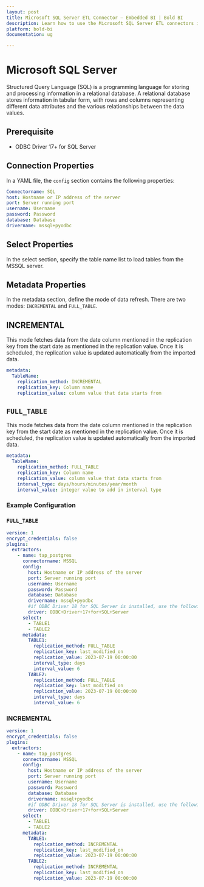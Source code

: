 ```yaml
---
layout: post
title: Microsoft SQL Server ETL Connector – Embedded BI | Bold BI
description: Learn how to use the Microsoft SQL Server ETL connectors in Bold BI Enterprise Edition. Discover simple steps to integrate data smoothly and make the most of your analytics.
platform: bold-bi
documentation: ug

---
```


# Microsoft SQL Server

Structured Query Language (SQL) is a programming language for storing and processing information in a relational database. A relational database stores information in tabular form, with rows and columns representing different data attributes and the various relationships between the data values.

## Prerequisite
- ODBC Driver 17+ for SQL Server

## Connection Properties

In a YAML file, the `config` section contains the following properties:

```yaml
Connectorname: SQL
host: Hostname or IP address of the server
port: Server running port
username: Username
password: Password
database: Database
drivername: mssql+pyodbc
```
## Select Properties
In the select section, specify the table name list to load tables from the MSSQL server.

## Metadata Properties
In the metadata section, define the mode of data refresh. There are two modes: ``INCREMENTAL`` and ``FULL_TABLE``.

## INCREMENTAL

This mode fetches data from the date column mentioned in the replication key from the start date as mentioned in the replication value. Once it is scheduled, the replication value is updated automatically from the imported data.
```yaml
metadata:
  TableName:
    replication_method: INCREMENTAL
    replication_key: Column name
    replication_value: column value that data starts from
```
## ``FULL_TABLE``

This mode fetches data from the date column mentioned in the replication key from the start date as mentioned in the replication value. Once it is scheduled, the replication value is updated automatically from the imported data.

```yaml
metadata:
  TableName:
    replication_method: FULL_TABLE
    replication_key: Column name
    replication_value: column value that data starts from
    interval_type: days/hours/minutes/year/month
    interval_value: integer value to add in interval type
```

### Example Configuration

### ``FULL_TABLE``
```yaml
version: 1
encrypt_credentials: false
plugins:
  extractors:
    - name: tap_postgres
      connectorname: MSSQL
      config:
        host: Hostname or IP address of the server
        port: Server running port
        username: Username
        password: Password
        database: Database
        drivername: mssql+pyodbc
        #if ODBC Driver 18 for SQL Server is installed, use the following driver: ODBC+Driver+18+for+SQL+Server
        driver: ODBC+Driver+17+for+SQL+Server 
      select:
        - TABLE1
        - TABLE2
      metadata:
        TABLE1:
          replication_method: FULL_TABLE
          replication_key: last_modified_on
          replication_value: 2023-07-19 00:00:00
          interval_type: days
          interval_value: 6
        TABLE2:
          replication_method: FULL_TABLE
          replication_key: last_modified_on
          replication_value: 2023-07-19 00:00:00
          interval_type: days
          interval_value: 6
```

### INCREMENTAL

```yaml
version: 1
encrypt_credentials: false
plugins:
  extractors:
    - name: tap_postgres
      connectorname: MSSQL
      config:
        host: Hostname or IP address of the server
        port: Server running port
        username: Username
        password: Password
        database: Database
        drivername: mssql+pyodbc
        #if ODBC Driver 18 for SQL Server is installed, use the following driver: ODBC+Driver+18+for+SQL+Server
        driver: ODBC+Driver+17+for+SQL+Server 
      select:
        - TABLE1
        - TABLE2
      metadata:
        TABLE1:
          replication_method: INCREMENTAL
          replication_key: last_modified_on
          replication_value: 2023-07-19 00:00:00
        TABLE2:
          replication_method: INCREMENTAL
          replication_key: last_modified_on
          replication_value: 2023-07-19 00:00:00
```
